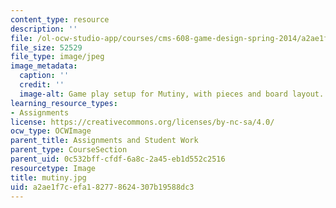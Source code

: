 ```yaml
---
content_type: resource
description: ''
file: /ol-ocw-studio-app/courses/cms-608-game-design-spring-2014/a2ae1f7cefa182778624307b19588dc3_mutiny.jpg
file_size: 52529
file_type: image/jpeg
image_metadata:
  caption: ''
  credit: ''
  image-alt: Game play setup for Mutiny, with pieces and board layout.
learning_resource_types:
- Assignments
license: https://creativecommons.org/licenses/by-nc-sa/4.0/
ocw_type: OCWImage
parent_title: Assignments and Student Work
parent_type: CourseSection
parent_uid: 0c532bff-cfdf-6a8c-2a45-eb1d552c2516
resourcetype: Image
title: mutiny.jpg
uid: a2ae1f7c-efa1-8277-8624-307b19588dc3
---
```

